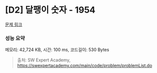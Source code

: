 # [D2] 달팽이 숫자 - 1954 

[문제 링크](https://swexpertacademy.com/main/code/problem/problemDetail.do?contestProbId=AV5PobmqAPoDFAUq) 

### 성능 요약

메모리: 42,724 KB, 시간: 100 ms, 코드길이: 530 Bytes



> 출처: SW Expert Academy, https://swexpertacademy.com/main/code/problem/problemList.do